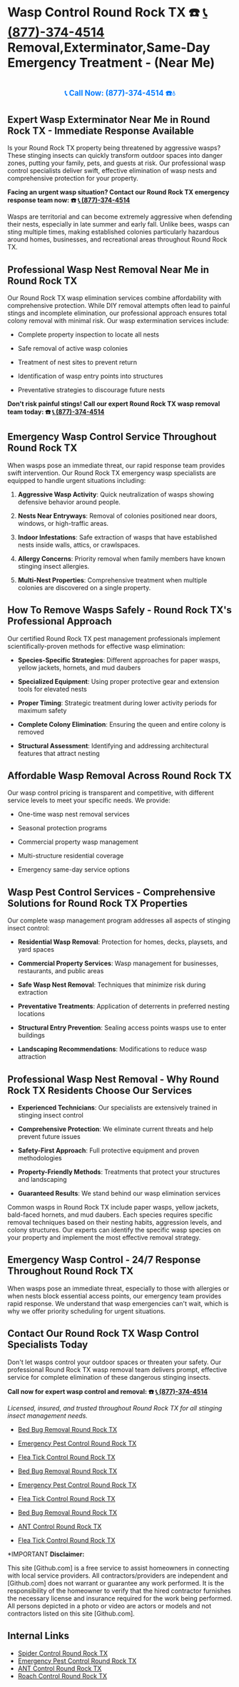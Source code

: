 # Wasp Control Round Rock TX ☎️ [📞 (877)-374-4514](https://pest-control-4514.netlify.app) Removal,Exterminator,Same-Day Emergency Treatment - (Near Me) 
# 

<p align="center" style="font-size: 1.2em; font-weight: bold; margin: 20px 0;">
  <a href="https://pest-control-4514.netlify.app" target="_blank" style="color: #007BFF; text-decoration: none;">📞 Call Now: (877)-374-4514 ☎️💧</a>
</p>

## Expert Wasp Exterminator Near Me in Round Rock TX - Immediate Response Available

Is your Round Rock TX property being threatened by aggressive wasps? These stinging insects can quickly transform outdoor spaces into danger zones, putting your family, pets, and guests at risk. Our professional wasp control specialists deliver swift, effective elimination of wasp nests and comprehensive protection for your property.

**Facing an urgent wasp situation? Contact our Round Rock TX emergency response team now: ☎️ [📞 (877)-374-4514](https://pest-control-4514.netlify.app)**

Wasps are territorial and can become extremely aggressive when defending their nests, especially in late summer and early fall. Unlike bees, wasps can sting multiple times, making established colonies particularly hazardous around homes, businesses, and recreational areas throughout Round Rock TX.

## Professional Wasp Nest Removal Near Me in Round Rock TX

Our Round Rock TX wasp elimination services combine affordability with comprehensive protection. While DIY removal attempts often lead to painful stings and incomplete elimination, our professional approach ensures total colony removal with minimal risk. Our wasp extermination services include:

- Complete property inspection to locate all nests

- Safe removal of active wasp colonies

- Treatment of nest sites to prevent return

- Identification of wasp entry points into structures

- Preventative strategies to discourage future nests

**Don't risk painful stings! Call our expert Round Rock TX wasp removal team today: ☎️ [📞 (877)-374-4514](https://pest-control-4514.netlify.app)**

## Emergency Wasp Control Service Throughout Round Rock TX

When wasps pose an immediate threat, our rapid response team provides swift intervention. Our Round Rock TX emergency wasp specialists are equipped to handle urgent situations including:

1. **Aggressive Wasp Activity**: Quick neutralization of wasps showing defensive behavior around people.

2. **Nests Near Entryways**: Removal of colonies positioned near doors, windows, or high-traffic areas.

3. **Indoor Infestations**: Safe extraction of wasps that have established nests inside walls, attics, or crawlspaces.

4. **Allergy Concerns**: Priority removal when family members have known stinging insect allergies.

5. **Multi-Nest Properties**: Comprehensive treatment when multiple colonies are discovered on a single property.

## How To Remove Wasps Safely - Round Rock TX's Professional Approach

Our certified Round Rock TX pest management professionals implement scientifically-proven methods for effective wasp elimination:

- **Species-Specific Strategies**: Different approaches for paper wasps, yellow jackets, hornets, and mud daubers

- **Specialized Equipment**: Using proper protective gear and extension tools for elevated nests

- **Proper Timing**: Strategic treatment during lower activity periods for maximum safety

- **Complete Colony Elimination**: Ensuring the queen and entire colony is removed

- **Structural Assessment**: Identifying and addressing architectural features that attract nesting

## Affordable Wasp Removal Across Round Rock TX

Our wasp control pricing is transparent and competitive, with different service levels to meet your specific needs. We provide:

- One-time wasp nest removal services

- Seasonal protection programs

- Commercial property wasp management

- Multi-structure residential coverage

- Emergency same-day service options

## Wasp Pest Control Services - Comprehensive Solutions for Round Rock TX Properties

Our complete wasp management program addresses all aspects of stinging insect control:

- **Residential Wasp Removal**: Protection for homes, decks, playsets, and yard spaces

- **Commercial Property Services**: Wasp management for businesses, restaurants, and public areas

- **Safe Wasp Nest Removal**: Techniques that minimize risk during extraction

- **Preventative Treatments**: Application of deterrents in preferred nesting locations

- **Structural Entry Prevention**: Sealing access points wasps use to enter buildings

- **Landscaping Recommendations**: Modifications to reduce wasp attraction

## Professional Wasp Nest Removal - Why Round Rock TX Residents Choose Our Services

- **Experienced Technicians**: Our specialists are extensively trained in stinging insect control

- **Comprehensive Protection**: We eliminate current threats and help prevent future issues

- **Safety-First Approach**: Full protective equipment and proven methodologies

- **Property-Friendly Methods**: Treatments that protect your structures and landscaping

- **Guaranteed Results**: We stand behind our wasp elimination services

Common wasps in Round Rock TX include paper wasps, yellow jackets, bald-faced hornets, and mud daubers. Each species requires specific removal techniques based on their nesting habits, aggression levels, and colony structures. Our experts can identify the specific wasp species on your property and implement the most effective removal strategy.

## Emergency Wasp Control - 24/7 Response Throughout Round Rock TX

When wasps pose an immediate threat, especially to those with allergies or when nests block essential access points, our emergency team provides rapid response. We understand that wasp emergencies can't wait, which is why we offer priority scheduling for urgent situations.

## Contact Our Round Rock TX Wasp Control Specialists Today

Don't let wasps control your outdoor spaces or threaten your safety. Our professional Round Rock TX wasp removal team delivers prompt, effective service for complete elimination of these dangerous stinging insects.

**Call now for expert wasp control and removal: ☎️ [📞 (877)-374-4514](https://pest-control-4514.netlify.app)**

*Licensed, insured, and trusted throughout Round Rock TX for all stinging insect management needs.*


- [Bed Bug Removal Round Rock TX](https://github.com/allyoucaneatsushiin/pest-control/blob/main/Bed-Bug-Removal-Round-Rock-TX-877-374-4514-Exterminator-Same-Day-Emergency-Treatment-Near-Me.md)
- [Emergency Pest Control Round Rock TX](https://github.com/allyoucaneatsushiin/pest-control/blob/main/Emergency-Pest-Control-Round-Rock-TX-877-374-4514-24-7-Fast-Response-Near-Me.md)
- [Flea Tick Control Round Rock TX](https://github.com/allyoucaneatsushiin/pest-control/blob/main/Flea-Tick-Control-Round-Rock-TX-877-374-4514-Removal-Exterminator-Same-Day-Emergency-Treatment-Near-Me.md)


- [Bed Bug Removal Round Rock TX](https://github.com/allyoucaneatsushiin/pest-control/blob/main/Bed-Bug-Removal-Round-Rock-TX-877-374-4514-Exterminator-Same-Day-Emergency-Treatment-Near-Me.md)
- [Emergency Pest Control Round Rock TX](https://github.com/allyoucaneatsushiin/pest-control/blob/main/Emergency-Pest-Control-Round-Rock-TX-877-374-4514-24-7-Fast-Response-Near-Me.md)
- [Flea Tick Control Round Rock TX](https://github.com/allyoucaneatsushiin/pest-control/blob/main/Flea-Tick-Control-Round-Rock-TX-877-374-4514-Removal-Exterminator-Same-Day-Emergency-Treatment-Near-Me.md)


- [Bed Bug Removal Round Rock TX](https://github.com/allyoucaneatsushiin/pest-control/blob/main/Bed-Bug-Removal-Round-Rock-TX-877-374-4514-Exterminator-Same-Day-Emergency-Treatment-Near-Me.md)
- [ANT Control Round Rock TX](https://github.com/allyoucaneatsushiin/pest-control/blob/main/ANT-Control-Round-Rock-TX-877-374-4514-Prevention-Extermination-Same-Day-Emergency-Treatment-Near-Me.md)
- [Flea Tick Control Round Rock TX](https://github.com/allyoucaneatsushiin/pest-control/blob/main/Flea-Tick-Control-Round-Rock-TX-877-374-4514-Removal-Exterminator-Same-Day-Emergency-Treatment-Near-Me.md)


*IMPORTANT **Disclaimer:**  

This site [Github.com] is a free service to assist homeowners in connecting with local service providers. All contractors/providers are independent and [Github.com] does not warrant or guarantee any work performed. It is the responsibility of the homeowner to verify that the hired contractor furnishes the necessary license and insurance required for the work being performed. All persons depicted in a photo or video are actors or models and not contractors listed on this site [Github.com].


## Internal Links
- [Spider Control Round Rock TX](https://github.com/allyoucaneatsushiin/pest-control/blob/main/Spider-Control-Round-Rock-TX-877-374-4514-Removal-Exterminator-Same-Day-Emergency-Treatment-Near-Me.md)
- [Emergency Pest Control Round Rock TX](https://github.com/allyoucaneatsushiin/pest-control/blob/main/Emergency-Pest-Control-Round-Rock-TX-877-374-4514-24-7-Fast-Response-Near-Me.md)
- [ANT Control Round Rock TX](https://github.com/allyoucaneatsushiin/pest-control/blob/main/ANT-Control-Round-Rock-TX-877-374-4514-Prevention-Extermination-Same-Day-Emergency-Treatment-Near-Me.md)
- [Roach Control Round Rock TX](https://github.com/allyoucaneatsushiin/pest-control/blob/main/Roach-Control-Round-Rock-TX-877-374-4514-Removal-Exterminator-Same-Day-Emergency-Treatment-Near-Me.md)
